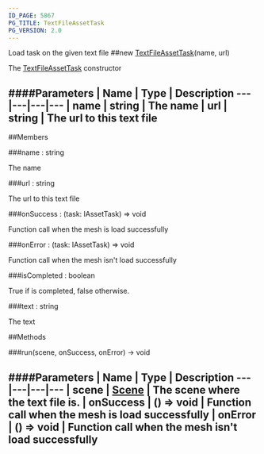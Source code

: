 ```yaml
---
ID_PAGE: 5867
PG_TITLE: TextFileAssetTask
PG_VERSION: 2.0
---
```


Load task on the given text file
##new [TextFileAssetTask](page.php?p=5867)(name, url)


The [TextFileAssetTask](page.php?p=5867) constructor


####Parameters
 | Name | Type | Description
---|---|---|---
 | name | string | The name
 | url | string | The url to this text file
---

##Members

###name : string



The name


###url : string



The url to this text file


###onSuccess : (task: IAssetTask) =&gt; void



Function call when the mesh is load successfully


###onError : (task: IAssetTask) =&gt; void



Function call when the mesh isn't load successfully


###isCompleted : boolean



True if is completed, false otherwise.


###text : string



The text







##Methods

###run(scene, onSuccess, onError) &rarr; void

####Parameters
 | Name | Type | Description
---|---|---|---
 | scene | [Scene](page.php?p=5725) | The scene where the text file is.
 | onSuccess | () =&gt; void | Function call when the mesh is load successfully
 | onError | () =&gt; void | Function call when the mesh isn't load successfully
---
